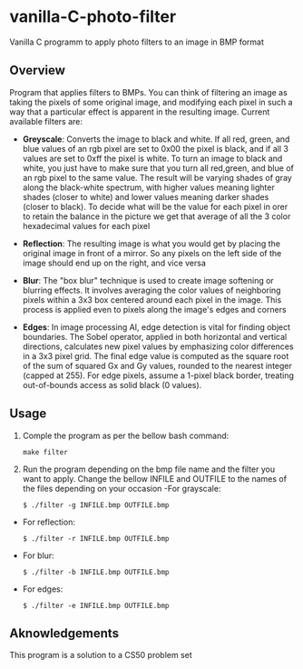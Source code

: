 # vanilla-C-photo-filter
Vanilla C programm to apply photo filters to an image in BMP format


## Overview ##
Program that applies filters to BMPs. You can think of filtering an image as taking the pixels of some original image, and modifying each pixel in such a way that a particular effect is apparent in the resulting image.
Current available filters are:
  - **Greyscale**: Converts the image to black and white. If all red, green, and blue values of an rgb pixel are set to 0x00 the pixel is black, and if all 3 values are set to 0xff the pixel is white. To turn an image to black and white, you just have to make sure that you turn all red,green, and blue of an rgb pixel to the same value. The result will be varying shades of gray along the black-white spectrum, with higher values meaning lighter shades (closer to white) and lower values meaning darker shades (closer to black). To decide what will be the value for each pixel in orer to retain the balance in the picture we get that average of all the 3 color hexadecimal values for each pixel
    
  - **Reflection**: The resulting image is what you would get by placing the original image in front of a mirror. So any pixels on the left side of the image should end up on the right, and vice versa
  - **Blur**: The "box blur" technique is used to create image softening or blurring effects. It involves averaging the color values of neighboring pixels within a 3x3 box centered around each pixel in the image. This process is applied even to pixels along the image's edges and corners
  - **Edges**: In image processing AI, edge detection is vital for finding object boundaries. The Sobel operator, applied in both horizontal and vertical directions, calculates new pixel values by emphasizing color differences in a 3x3 pixel grid. The final edge value is computed as the square root of the sum of squared Gx and Gy values, rounded to the nearest integer (capped at 255). For edge pixels, assume a 1-pixel black border, treating out-of-bounds access as solid black (0 values).

## Usage ##
1. Comple the program as per the bellow bash command:
   ```
   make filter
   ```
2. Run the program depending on the bmp file name and the filter you want to apply. Change the bellow INFILE and OUTFILE to the names of the files depending on your occasion
   -For grayscale:
   ```
   $ ./filter -g INFILE.bmp OUTFILE.bmp
   ```
  - For reflection:
    ```
    $ ./filter -r INFILE.bmp OUTFILE.bmp
    ```
  - For blur:
    ```
    $ ./filter -b INFILE.bmp OUTFILE.bmp
    ```
  - For edges:
    ```
    $ ./filter -e INFILE.bmp OUTFILE.bmp
    ```

## Aknowledgements ##
This program is a solution to a CS50 problem set

